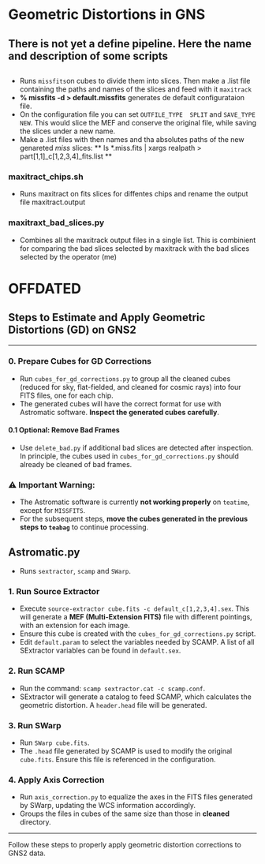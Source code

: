 # Geometric Distortions in GNS


## There is not yet a define pipeline. Here the name and description of some scripts

## 
- Runs `missfits`on cubes to divide them into slices. Then make a .list file containing the paths and names of the slices and feed with it `maxitrack`
- **% missfits -d > default.missfits** generates de default configurataion file. 
- On the configuration file you can set `OUTFILE_TYPE  SPLIT` and `SAVE_TYPE NEW`. This would slice the MEF and conserve the original file, while saving the slices under a new name.
- Make a .list files with then names and tha absolutes paths of the new genareted *miss* slices: ** ls *.miss.fits | xargs realpath > part[1,1]_c[1,2,3,4]_fits.list **

### maxitract_chips.sh 
- Runs maxitract on fits slices for diffentes chips and rename the output file maxitract.output

### maxitraxt_bad_slices.py

- Combines all the maxitrack output files in a single list. This is combinient for comparing the bad slices selected by maxitrack with the bad slices selected by the operator (me)






# OFFDATED

## Steps to Estimate and Apply Geometric Distortions (GD) on GNS2

---


### 0. Prepare Cubes for GD Corrections
- Run `cubes_for_gd_corrections.py` to group all the cleaned cubes (reduced for sky, flat-fielded, and cleaned for cosmic rays) into four FITS files, one for each chip.
- The generated cubes will have the correct format for use with Astromatic software. **Inspect the generated cubes carefully**.

#### 0.1 Optional: Remove Bad Frames
- Use `delete_bad.py` if additional bad slices are detected after inspection. In principle, the cubes used in `cubes_for_gd_corrections.py` should already be cleaned of bad frames.

### ⚠️ Important Warning:
- The Astromatic software is currently **not working properly** on `teatime`, except for `MISSFITS`.  
- For the subsequent steps, **move the cubes generated in the previous steps to `teabag`** to continue processing.  

## Astromatic.py

- Runs `sextractor`, `scamp` and `SWarp`.

### 1. Run Source Extractor
- Execute `source-extractor cube.fits -c default_c[1,2,3,4].sex`. This will generate a **MEF (Multi-Extension FITS)** file with different pointings, with an extension for each image.
- Ensure this cube is created with the `cubes_for_gd_corrections.py` script.
- Edit `default.param` to select the variables needed by SCAMP. A list of all SExtractor variables can be found in `default.sex`.

### 2. Run SCAMP
- Run the command: `scamp sextractor.cat -c scamp.conf`.
- SExtractor will generate a catalog to feed SCAMP, which calculates the geometric distortion. A `header.head` file will be generated.

### 3. Run SWarp
- Run `SWarp cube.fits`. 
- The `.head` file generated by SCAMP is used to modify the original `cube.fits`. Ensure this file is referenced in the configuration.

### 4. Apply Axis Correction
- Run `axis_correction.py` to equalize the axes in the FITS files generated by SWarp, updating the WCS information accordingly.
- Groups the files in cubes of the same size than those in **cleaned** directory.

---

Follow these steps to properly apply geometric distortion corrections to GNS2 data.


